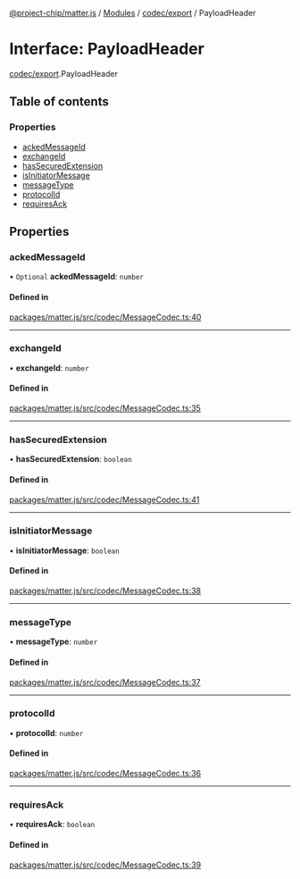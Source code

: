 [@project-chip/matter.js](../README.md) / [Modules](../modules.md) / [codec/export](../modules/codec_export.md) / PayloadHeader

# Interface: PayloadHeader

[codec/export](../modules/codec_export.md).PayloadHeader

## Table of contents

### Properties

- [ackedMessageId](codec_export.PayloadHeader.md#ackedmessageid)
- [exchangeId](codec_export.PayloadHeader.md#exchangeid)
- [hasSecuredExtension](codec_export.PayloadHeader.md#hassecuredextension)
- [isInitiatorMessage](codec_export.PayloadHeader.md#isinitiatormessage)
- [messageType](codec_export.PayloadHeader.md#messagetype)
- [protocolId](codec_export.PayloadHeader.md#protocolid)
- [requiresAck](codec_export.PayloadHeader.md#requiresack)

## Properties

### ackedMessageId

• `Optional` **ackedMessageId**: `number`

#### Defined in

[packages/matter.js/src/codec/MessageCodec.ts:40](https://github.com/project-chip/matter.js/blob/5f71eedebdb9fa54338bde320c311bb359b7455d/packages/matter.js/src/codec/MessageCodec.ts#L40)

___

### exchangeId

• **exchangeId**: `number`

#### Defined in

[packages/matter.js/src/codec/MessageCodec.ts:35](https://github.com/project-chip/matter.js/blob/5f71eedebdb9fa54338bde320c311bb359b7455d/packages/matter.js/src/codec/MessageCodec.ts#L35)

___

### hasSecuredExtension

• **hasSecuredExtension**: `boolean`

#### Defined in

[packages/matter.js/src/codec/MessageCodec.ts:41](https://github.com/project-chip/matter.js/blob/5f71eedebdb9fa54338bde320c311bb359b7455d/packages/matter.js/src/codec/MessageCodec.ts#L41)

___

### isInitiatorMessage

• **isInitiatorMessage**: `boolean`

#### Defined in

[packages/matter.js/src/codec/MessageCodec.ts:38](https://github.com/project-chip/matter.js/blob/5f71eedebdb9fa54338bde320c311bb359b7455d/packages/matter.js/src/codec/MessageCodec.ts#L38)

___

### messageType

• **messageType**: `number`

#### Defined in

[packages/matter.js/src/codec/MessageCodec.ts:37](https://github.com/project-chip/matter.js/blob/5f71eedebdb9fa54338bde320c311bb359b7455d/packages/matter.js/src/codec/MessageCodec.ts#L37)

___

### protocolId

• **protocolId**: `number`

#### Defined in

[packages/matter.js/src/codec/MessageCodec.ts:36](https://github.com/project-chip/matter.js/blob/5f71eedebdb9fa54338bde320c311bb359b7455d/packages/matter.js/src/codec/MessageCodec.ts#L36)

___

### requiresAck

• **requiresAck**: `boolean`

#### Defined in

[packages/matter.js/src/codec/MessageCodec.ts:39](https://github.com/project-chip/matter.js/blob/5f71eedebdb9fa54338bde320c311bb359b7455d/packages/matter.js/src/codec/MessageCodec.ts#L39)
